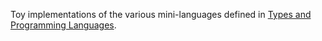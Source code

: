 Toy implementations of the various mini-languages defined in [Types and
Programming Languages](http://www.cis.upenn.edu/~bcpierce/tapl/).
